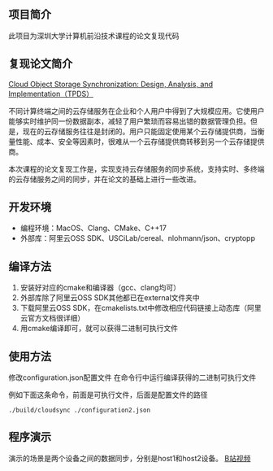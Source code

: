 ## 项目简介
此项目为深圳大学计算机前沿技术课程的论文复现代码

## 复现论文简介
[Cloud Object Storage Synchronization: Design, Analysis, and Implementation（TPDS）](https://ieeexplore.ieee.org/abstract/document/9802905)

不同计算终端之间的云存储服务在企业和个人用户中得到了大规模应用。它使用户能够实时维护同一份数据副本，减轻了用户繁琐而容易出错的数据管理负担。但是，现在的云存储服务往往是封闭的。用户只能固定使用某个云存储提供商，当衡量性能、成本、安全等因素时，很难从一个云存储提供商转移到另一个云存储提供商。

​本次课程的论文复现工作是，实现支持云存储服务的同步系统，支持实时、多终端的云存储服务之间的同步，并在论文的基础上进行一些改进。

## 开发环境
- 编程环境：MacOS、Clang、CMake、C++17
- 外部库：阿里云OSS SDK、USCiLab/cereal、nlohmann/json、cryptopp

## 编译方法
1. 安装好对应的cmake和编译器（gcc、clang均可）
2. 外部库除了阿里云OSS SDK其他都已在external文件夹中
3. 下载阿里云OSS SDK，在cmakelists.txt中修改相应代码链接上动态库（阿里云官方文档很详细）
4. 用cmake编译即可，就可以获得二进制可执行文件

## 使用方法
修改configuration.json配置文件
在命令行中运行编译获得的二进制可执行文件

例如下面这条命令，前面是可执行文件，后面是配置文件的路径
```
./build/cloudsync ./configuration2.json
```

## 程序演示
演示的场景是两个设备之间的数据同步，分别是host1和host2设备。
[B站视频](https://www.bilibili.com/video/BV1TG4y137Ui/?share_source=copy_web&vd_source=b97f96a8db3aa6ecd014f2ac3840e155)


